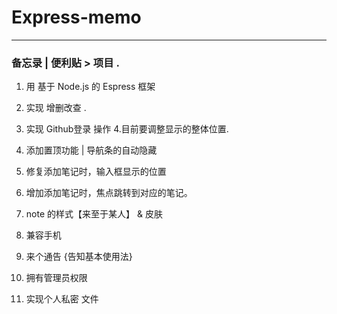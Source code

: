 # Express-memo

---

### 备忘录 | 便利贴 > 项目 .

1. 用 基于 Node.js 的 Espress 框架
2. 实现 增删改查 .
3. 实现 Github登录 操作
4.目前要调整显示的整体位置.
5. 添加置顶功能 | 导航条的自动隐藏
6. 修复添加笔记时，输入框显示的位置
7. 增加添加笔记时，焦点跳转到对应的笔记。




7. note 的样式【来至于某人】 & 皮肤


8.   兼容手机
9. 来个通告 {告知基本使用法}


1. 拥有管理员权限
4. 实现个人私密 文件

